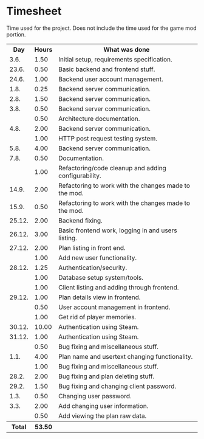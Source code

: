 # Timesheet

Time used for the project.
Does not include the time used for the game mod portion.

<table>
  <tr><th>Day</th><th>Hours</th><th>What was done</th></tr>
  <tr><td> 3.6. </td><td>  1.50</td><td>Initial setup, requirements specification.</td></tr>
  <tr><td>23.6. </td><td>  0.50</td><td>Basic backend and frontend stuff.</td></tr>
  <tr><td>24.6. </td><td>  1.00</td><td>Backend user account management.</td></tr>
  <tr><td> 1.8. </td><td>  0.25</td><td>Backend server communication.</td></tr>
  <tr><td> 2.8. </td><td>  1.50</td><td>Backend server communication.</td></tr>
  <tr><td> 3.8. </td><td>  0.50</td><td>Backend server communication.</td></tr>
  <tr><td>      </td><td>  0.50</td><td>Architecture documentation.</td></tr>
  <tr><td> 4.8. </td><td>  2.00</td><td>Backend server communication.</td></tr>
  <tr><td>      </td><td>  1.00</td><td>HTTP post request testing system.</td></tr>
  <tr><td> 5.8. </td><td>  4.00</td><td>Backend server communication.</td></tr>
  <tr><td> 7.8. </td><td>  0.50</td><td>Documentation.</td></tr>
  <tr><td>      </td><td>  1.00</td><td>Refactoring/code cleanup and adding configurability.</td></tr>
  <tr><td>14.9. </td><td>  2.00</td><td>Refactoring to work with the changes made to the mod.</td></tr>
  <tr><td>15.9. </td><td>  0.50</td><td>Refactoring to work with the changes made to the mod.</td></tr>
  <tr><td>25.12.</td><td>  2.00</td><td>Backend fixing.</td></tr>
  <tr><td>26.12.</td><td>  3.00</td><td>Basic frontend work, logging in and users listing.</td></tr>
  <tr><td>27.12.</td><td>  2.00</td><td>Plan listing in front end.</td></tr>
  <tr><td>      </td><td>  1.00</td><td>Add new user functionality.</td></tr>
  <tr><td>28.12.</td><td>  1.25</td><td>Authentication/security.</td></tr>
  <tr><td>      </td><td>  1.00</td><td>Database setup system/tools.</td></tr>
  <tr><td>      </td><td>  1.00</td><td>Client listing and adding through frontend.</td></tr>
  <tr><td>29.12.</td><td>  1.00</td><td>Plan details view in frontend.</td></tr>
  <tr><td>      </td><td>  0.50</td><td>User account management in frontend.</td></tr>
  <tr><td>      </td><td>  1.00</td><td>Get rid of player memories.</td></tr>
  <tr><td>30.12.</td><td> 10.00</td><td>Authentication using Steam.</td></tr>
  <tr><td>31.12.</td><td>  1.00</td><td>Authentication using Steam.</td></tr>
  <tr><td>      </td><td>  0.50</td><td>Bug fixing and miscellaneous stuff.</td></tr>
  <tr><td>  1.1.</td><td>  4.00</td><td>Plan name and usertext changing functionality.</td></tr>
  <tr><td>      </td><td>  1.00</td><td>Bug fixing and miscellaneous stuff.</td></tr>
  <tr><td> 28.2.</td><td>  2.00</td><td>Bug fixing and plan deleting stuff.</td></tr>
  <tr><td> 29.2.</td><td>  1.50</td><td>Bug fixing and changing client password.</td></tr>
  <tr><td>  1.3.</td><td>  0.50</td><td>Changing user password.</td></tr>
  <tr><td>  3.3.</td><td>  2.00</td><td>Add changing user information.</td></tr>
  <tr><td>      </td><td>  0.50</td><td>Add viewing the plan raw data.</td></tr>
  <tr><th>Total</th><th> 53.50</th><th></th></tr>
</table>
